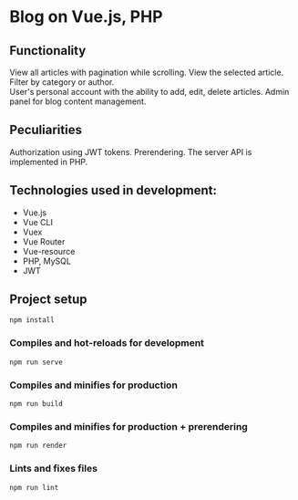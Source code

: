 # Blog on Vue.js, PHP

## Functionality
View all articles with pagination while scrolling.
View the selected article.
Filter by category or author.     
User's personal account with the ability to add, edit, delete articles.
Admin panel for blog content management.

## Peculiarities
Authorization using JWT tokens.
Prerendering.
The server API is implemented in PHP.

## Technologies used in development:
- Vue.js
- Vue CLI
- Vuex
- Vue Router
- Vue-resource
- PHP, MySQL
- JWT 

## Project setup
```
npm install
```

### Compiles and hot-reloads for development
```
npm run serve
```

### Compiles and minifies for production
```
npm run build
```
### Compiles and minifies for production + prerendering
```
npm run render
```

### Lints and fixes files
```
npm run lint
``` 
